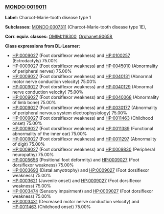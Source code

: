 
### [MONDO:0019011](http://purl.obolibrary.org/obo/MONDO_0019011)
**Label:** Charcot-Marie-tooth disease type 1

**Subclasses:** [MONDO:0007311](http://purl.obolibrary.org/obo/MONDO_0007311) (Charcot-Marie-tooth disease type 1E), 

**Corr. equiv. classes:** [OMIM:118300](http://purl.obolibrary.org/obo/OMIM_118300), [Orphanet:90658](http://www.orpha.net/ORDO/Orphanet_90658), 

**Class expressions from DL-Learner:**

- [HP:0009027](http://purl.obolibrary.org/obo/HP_0009027) (Foot dorsiflexor weakness) and [HP:0100257](http://purl.obolibrary.org/obo/HP_0100257) (Ectrodactyly) 75.00%
- [HP:0009027](http://purl.obolibrary.org/obo/HP_0009027) (Foot dorsiflexor weakness) and [HP:0045010](http://purl.obolibrary.org/obo/HP_0045010) (Abnormality of peripheral nerves) 75.00%
- [HP:0009027](http://purl.obolibrary.org/obo/HP_0009027) (Foot dorsiflexor weakness) and [HP:0040131](http://purl.obolibrary.org/obo/HP_0040131) (Abnormal motor nerve conduction velocity) 75.00%
- [HP:0009027](http://purl.obolibrary.org/obo/HP_0009027) (Foot dorsiflexor weakness) and [HP:0040129](http://purl.obolibrary.org/obo/HP_0040129) (Abnormal nerve conduction velocity) 75.00%
- [HP:0009027](http://purl.obolibrary.org/obo/HP_0009027) (Foot dorsiflexor weakness) and [HP:0040068](http://purl.obolibrary.org/obo/HP_0040068) (Abnormality of limb bone) 75.00%
- [HP:0009027](http://purl.obolibrary.org/obo/HP_0009027) (Foot dorsiflexor weakness) and [HP:0030177](http://purl.obolibrary.org/obo/HP_0030177) (Abnormality of peripheral nervous system electrophysiology) 75.00%
- [HP:0009027](http://purl.obolibrary.org/obo/HP_0009027) (Foot dorsiflexor weakness) and [HP:0011463](http://purl.obolibrary.org/obo/HP_0011463) (Childhood onset) 75.00%
- [HP:0009027](http://purl.obolibrary.org/obo/HP_0009027) (Foot dorsiflexor weakness) and [HP:0011389](http://purl.obolibrary.org/obo/HP_0011389) (Functional abnormality of the inner ear) 75.00%
- [HP:0009027](http://purl.obolibrary.org/obo/HP_0009027) (Foot dorsiflexor weakness) and [HP:0011297](http://purl.obolibrary.org/obo/HP_0011297) (Abnormality of digit) 75.00%
- [HP:0009027](http://purl.obolibrary.org/obo/HP_0009027) (Foot dorsiflexor weakness) and [HP:0009830](http://purl.obolibrary.org/obo/HP_0009830) (Peripheral neuropathy) 75.00%
- [HP:0005656](http://purl.obolibrary.org/obo/HP_0005656) (Positional foot deformity) and [HP:0009027](http://purl.obolibrary.org/obo/HP_0009027) (Foot dorsiflexor weakness) 75.00%
- [HP:0003693](http://purl.obolibrary.org/obo/HP_0003693) (Distal amyotrophy) and [HP:0009027](http://purl.obolibrary.org/obo/HP_0009027) (Foot dorsiflexor weakness) 75.00%
- [HP:0003621](http://purl.obolibrary.org/obo/HP_0003621) (Juvenile onset) and [HP:0009027](http://purl.obolibrary.org/obo/HP_0009027) (Foot dorsiflexor weakness) 75.00%
- [HP:0003474](http://purl.obolibrary.org/obo/HP_0003474) (Sensory impairment) and [HP:0009027](http://purl.obolibrary.org/obo/HP_0009027) (Foot dorsiflexor weakness) 75.00%
- [HP:0003431](http://purl.obolibrary.org/obo/HP_0003431) (Decreased motor nerve conduction velocity) and [HP:0011463](http://purl.obolibrary.org/obo/HP_0011463) (Childhood onset) 75.00%


